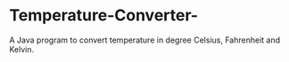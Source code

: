 # Temperature-Converter-
A Java program to convert temperature in degree Celsius, Fahrenheit and Kelvin.
